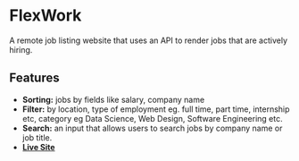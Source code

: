 # FlexWork
A remote job listing website that uses an API to render jobs that are actively hiring.
## Features
- **Sorting:** jobs by fields like salary, company name
- **Filter:** by location, type of employment eg. full time, part time, internship etc, category eg Data Science, Web Design, Software Engineering etc.
- **Search:** an input that allows users to search jobs by company name or job title.
- [**Live Site**](https://flexwork.netlify.app/)
